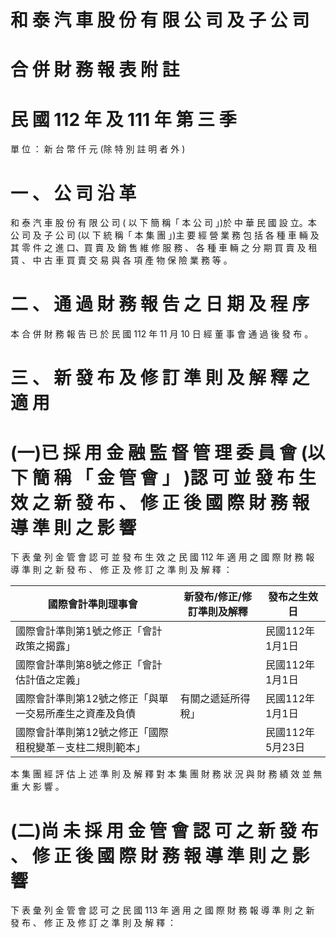 # 和 泰 汽 車 股 份 有 限 公 司 及 子 公 司

# 合 併 財 務 報 表 附 註

# 民 國 112 年 及 111 年 第 三 季

單 位 ： 新 台 幣 仟 元 (除 特 別 註 明 者 外 )

# 一 、 公 司 沿 革

和 泰 汽 車 股 份 有 限 公 司 ( 以 下 簡 稱「 本 公 司 」)於 中 華 民 國 設 立。本 公 司 及 子 公 司 (以 下 統 稱「 本 集 團 」)主 要 經 營 業 務 包 括 各 種 車 輛 及 其 零 件 之 進 口、買 賣 及 銷 售 維 修 服 務 、 各 種 車 輛 之 分 期 買 賣 及 租 賃 、 中 古 車 買 賣 交 易 與 各 項 產 物 保 險 業 務 等 。

# 二 、 通 過 財 務 報 告 之 日 期 及 程 序

本 合 併 財 務 報 告 已 於 民 國 112 年 11 月 10 日 經 董 事 會 通 過 後 發 布 。

# 三 、 新 發 布 及 修 訂 準 則 及 解 釋 之 適 用

# (一)已 採 用 金 融 監 督 管 理 委 員 會 (以 下 簡 稱 「 金 管 會 」 )認 可 並 發 布 生 效 之 新 發 布 、 修 正 後 國 際 財 務 報 導 準 則 之 影 響

下 表 彙 列 金 管 會 認 可 並 發 布 生 效 之 民 國 112 年 適 用 之 國 際 財 務 報 導 準 則 之 新 發 布 、 修 正 及 修 訂 之 準 則 及 解 釋 ：

|國際會計準則理事會|新發布/修正/修訂準則及解釋|發布之生效日|
|---|---|---|
|國際會計準則第1號之修正「會計政策之揭露」| |民國112年1月1日|
|國際會計準則第8號之修正「會計估計值之定義」| |民國112年1月1日|
|國際會計準則第12號之修正「與單一交易所產生之資產及負債|有關之遞延所得稅」|民國112年1月1日|
|國際會計準則第12號之修正「國際租稅變革－支柱二規則範本」| |民國112年5月23日|

本 集 團 經 評 估 上 述 準 則 及 解 釋 對 本 集 團 財 務 狀 況 與 財 務 績 效 並 無 重 大 影 響 。

# (二)尚 未 採 用 金 管 會 認 可 之 新 發 布 、 修 正 後 國 際 財 務 報 導 準 則 之 影 響

下 表 彙 列 金 管 會 認 可 之 民 國 113 年 適 用 之 國 際 財 務 報 導 準 則 之 新 發 布 、 修 正 及 修 訂 之 準 則 及 解 釋 ：